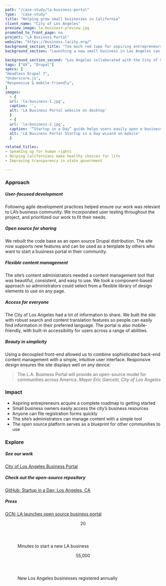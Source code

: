 ```yaml
---
path: "/case-study/la-business-portal"
type:  "case-study"
title: "Helping grow small businesses in California"
client_name: "City of Los Angeles"
preview_image: la-business-preview.jpg
promoted_to_front_page: no
project: "LA Business Portal"
website: "https://business.lacity.org/"
background_section_title: "Too much red tape for aspiring entrepreneurs"
background_section: "Launching a new small business in Los Angeles can be intimidating. There are numerous — sometimes complex — requirements for registering, but also many helpful resources available. The City of Los Angeles wanted to support small business growth by streamlining assistance, resources, and guidance in a one-stop portal." 

background_section_second: "Los Angeles collaborated with the City of San Francisco to model the portal on their successful open source business platform. Los Angeles’ version would be tailored to meet the unique needs of the local business community, and the city sought new features, such as a “Startup in a Day” wizard. CivicActions collaborated with the design firm Tomorrow Partners to develop the site’s Drupal 7 distribution with new features and a component-driven content management system."
tags: ["UX", "Drupal"]
specs: [
"Headless Drupal 7",
"Underscore.js",
"Responsive & mobile-friendly", 
]
images:
  - {
  url: 'la-business-1.jpg', 
  caption: '', 
  alt: 'LA Business Portal website on desktop'
  }
  - {
  url: 'la-business-2.jpg', 
  caption: '“Startup in a Day” guide helps users easily open a business.', 
  alt: 'LA Business Portal Startup in a Day wizard on mobile'
  }

related_titles:
- Speaking up for human rights
- Helping Californians make healthy choices for life
- Improving transparency in state government

---
```


### Approach

##### User-focused development
Following agile development practices helped ensure our work was relevant to LA’s business community. We incorporated user testing throughout the project, and prioritized our work to fit their needs.  

##### Open source for sharing
We rebuilt the code base as an open source Drupal distribution. The site now supports new features and can be used as a template by others who want to start a business portal in their community. 

##### Flexible content management
The site’s content administrators needed a content management tool that was beautiful, consistent, and easy to use. We took a component-based approach so administrators could select from a flexible library of design elements to use on any page. 

##### Access for everyone
The City of Los Angeles had a lot of information to share. We built the site with robust search and content translation features so people can easily find information in their preferred language. The portal is also mobile-friendly, with built-in accessibility for users across a range of abilities.

##### Beauty in simplicity
Using a decoupled front-end allowed us to combine sophisticated back-end content management with a simple, intuitive user interface. Responsive design ensures the site displays well on any device.

<blockquote>
The L.A. Business Portal will provide an open-source model for communities across America.
<cite> Mayor Eric Garcetti, City of Los Angeles </cite>
</blockquote>

### Impact
* Aspiring entrepreneurs acquire a complete roadmap to getting started
* Small business owners easily access the city’s business resources 
* Anyone can file registration forms quickly
* The site’s administrators can manage content with a simple tool
* The open source platform serves as a blueprint for other communities to use


### Explore
##### See our work
[City of Los Angeles Business Portal](http://www.business.lacity.org/)  

##### Check out the open-source repository
[GitHub: Startup in a Day: Los Angeles, CA](https://github.com/StartupInADay/Los-Angeles-California)

##### Press
[GCN: LA launches open source business portal](https://gcn.com/articles/2016/09/19/la-business-portal-open-source.aspx)  
 
<figure>
  <div> 
    <header>20</header>
    <p>Minutes to start a new LA business<p>
  </div>
  <div> 
      <header>55,000</header>
      <p>New Los Angeles businesses registered annually<p>
  </div>
</figure>
